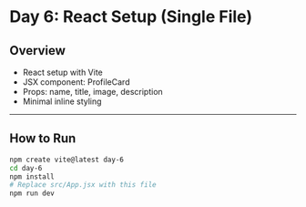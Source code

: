 # Day 6: React Setup (Single File)

##  Overview
- React setup with Vite
- JSX component: ProfileCard
- Props: name, title, image, description
- Minimal inline styling

---

## How to Run
```bash
npm create vite@latest day-6
cd day-6
npm install
# Replace src/App.jsx with this file
npm run dev